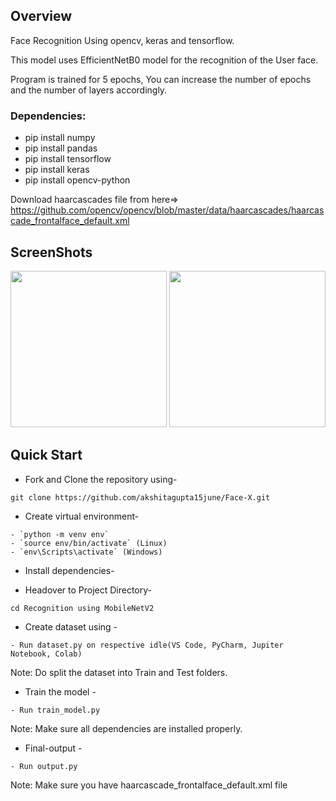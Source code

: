 ## Overview
Face Recognition Using opencv, keras and tensorflow.

This model uses EfficientNetB0 model for the recognition of the  User face.

Program is trained for 5 epochs, You can increase the number of epochs and the number of layers accordingly.


### Dependencies:
* pip install numpy
* pip install pandas
* pip install tensorflow
* pip install keras
* pip install opencv-python

Download haarcascades file from here=> https://github.com/opencv/opencv/blob/master/data/haarcascades/haarcascade_frontalface_default.xml

## ScreenShots

<img src="Screenshot from 2020-12-15 21-17-56.png" height="250px">
<img src="Screenshot from 2020-12-15 21-18-31.png" height="250px">


## Quick Start

- Fork and Clone the repository using-
```
git clone https://github.com/akshitagupta15june/Face-X.git
```
- Create virtual environment-
```
- `python -m venv env`
- `source env/bin/activate` (Linux)
- `env\Scripts\activate` (Windows)
```
- Install dependencies-

- Headover to Project Directory- 
```
cd Recognition using MobileNetV2
```
- Create dataset using -
```
- Run dataset.py on respective idle(VS Code, PyCharm, Jupiter Notebook, Colab)
```
Note: Do split the dataset into Train and Test folders.

- Train the model -
```
- Run train_model.py
```
Note: Make sure all dependencies are installed properly.

- Final-output -
```
- Run output.py
```
Note: Make sure you have haarcascade_frontalface_default.xml file 
